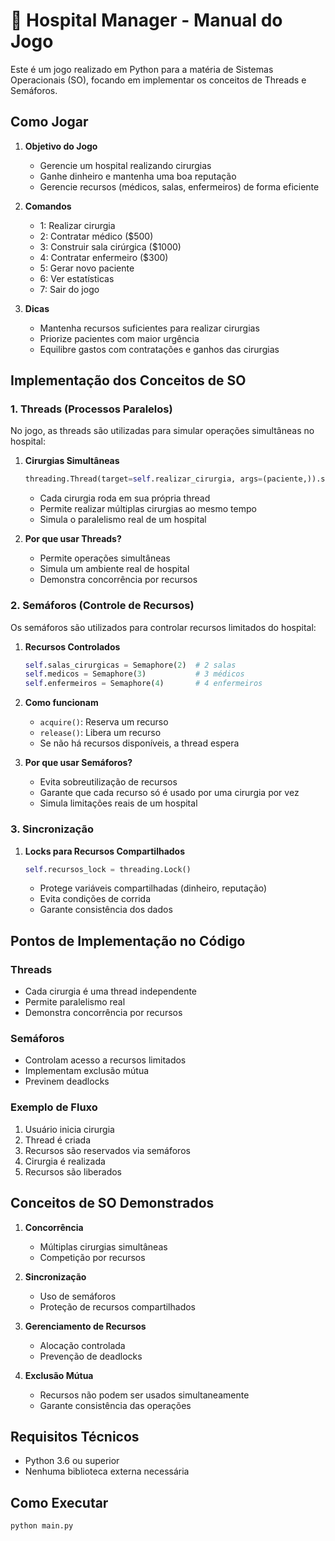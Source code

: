 # 💊 Hospital Manager - Manual do Jogo
Este é um jogo realizado em Python para a matéria de Sistemas Operacionais (SO), focando em implementar os conceitos de Threads e Semáforos.

## Como Jogar

1. **Objetivo do Jogo**
   - Gerencie um hospital realizando cirurgias
   - Ganhe dinheiro e mantenha uma boa reputação
   - Gerencie recursos (médicos, salas, enfermeiros) de forma eficiente

2. **Comandos**
   - 1: Realizar cirurgia
   - 2: Contratar médico ($500)
   - 3: Construir sala cirúrgica ($1000)
   - 4: Contratar enfermeiro ($300)
   - 5: Gerar novo paciente
   - 6: Ver estatísticas
   - 7: Sair do jogo

3. **Dicas**
   - Mantenha recursos suficientes para realizar cirurgias
   - Priorize pacientes com maior urgência
   - Equilibre gastos com contratações e ganhos das cirurgias

## Implementação dos Conceitos de SO

### 1. Threads (Processos Paralelos)

No jogo, as threads são utilizadas para simular operações simultâneas no hospital:

1. **Cirurgias Simultâneas**
   ```python
   threading.Thread(target=self.realizar_cirurgia, args=(paciente,)).start()
   ```
   - Cada cirurgia roda em sua própria thread
   - Permite realizar múltiplas cirurgias ao mesmo tempo
   - Simula o paralelismo real de um hospital

2. **Por que usar Threads?**
   - Permite operações simultâneas
   - Simula um ambiente real de hospital
   - Demonstra concorrência por recursos

### 2. Semáforos (Controle de Recursos)

Os semáforos são utilizados para controlar recursos limitados do hospital:

1. **Recursos Controlados**
   ```python
   self.salas_cirurgicas = Semaphore(2)  # 2 salas
   self.medicos = Semaphore(3)           # 3 médicos
   self.enfermeiros = Semaphore(4)       # 4 enfermeiros
   ```

2. **Como funcionam**
   - `acquire()`: Reserva um recurso
   - `release()`: Libera um recurso
   - Se não há recursos disponíveis, a thread espera

3. **Por que usar Semáforos?**
   - Evita sobreutilização de recursos
   - Garante que cada recurso só é usado por uma cirurgia por vez
   - Simula limitações reais de um hospital

### 3. Sincronização

1. **Locks para Recursos Compartilhados**
   ```python
   self.recursos_lock = threading.Lock()
   ```
   - Protege variáveis compartilhadas (dinheiro, reputação)
   - Evita condições de corrida
   - Garante consistência dos dados

## Pontos de Implementação no Código

### Threads
- Cada cirurgia é uma thread independente
- Permite paralelismo real
- Demonstra concorrência por recursos

### Semáforos
- Controlam acesso a recursos limitados
- Implementam exclusão mútua
- Previnem deadlocks

### Exemplo de Fluxo
1. Usuário inicia cirurgia
2. Thread é criada
3. Recursos são reservados via semáforos
4. Cirurgia é realizada
5. Recursos são liberados

## Conceitos de SO Demonstrados

1. **Concorrência**
   - Múltiplas cirurgias simultâneas
   - Competição por recursos

2. **Sincronização**
   - Uso de semáforos
   - Proteção de recursos compartilhados

3. **Gerenciamento de Recursos**
   - Alocação controlada
   - Prevenção de deadlocks

4. **Exclusão Mútua**
   - Recursos não podem ser usados simultaneamente
   - Garante consistência das operações

## Requisitos Técnicos
- Python 3.6 ou superior
- Nenhuma biblioteca externa necessária

## Como Executar
   ```python
   python main.py
   ```
